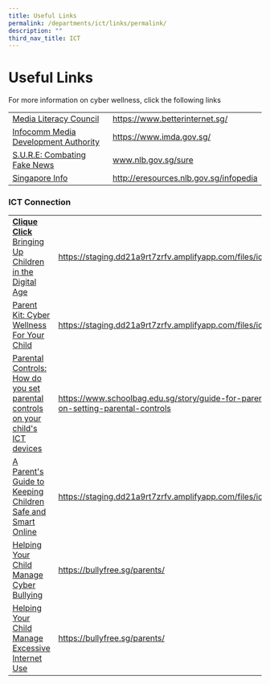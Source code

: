 ```yaml
---
title: Useful Links
permalink: /departments/ict/links/permalink/
description: ""
third_nav_title: ICT
---
```

Useful Links
============

For more information on cyber wellness, click the following links

|  |  |
|---|---|
| [Media Literacy Council](https://www.betterinternet.sg/) | https://www.betterinternet.sg/ |
| [Infocomm Media Development Authority](https://www.imda.gov.sg/) | https://www.imda.gov.sg/ |
| [S.U.R.E: Combating Fake News](http://www.nlb.gov.sg/sure) | www.nlb.gov.sg/sure |
| [Singapore Info](http://eresources.nlb.gov.sg/infopedia) | http://eresources.nlb.gov.sg/infopedia |

### ICT Connection

|  |  |
|---|---|
| [**Clique Click** Bringing Up Children in the Digital Age](/files/ict1.pdf) | https://staging.dd21a9rt7zrfv.amplifyapp.com/files/ict1.pdf |
| [Parent Kit: Cyber Wellness For Your Child](/files/ict2.pdf) | https://staging.dd21a9rt7zrfv.amplifyapp.com/files/ict2.pdf |
| [Parental Controls: How do you set parental controls on your child's ICT devices](https://www.schoolbag.edu.sg/story/guide-for-parents-on-setting-parental-controls) | https://www.schoolbag.edu.sg/story/guide-for-parents-on-setting-parental-controls |
| [A Parent's Guide to Keeping Children Safe and Smart Online](/files/ict3.pdf) | https://staging.dd21a9rt7zrfv.amplifyapp.com/files/ict3.pdf |
| [Helping Your Child Manage Cyber Bullying](https://bullyfree.sg/parents/) | https://bullyfree.sg/parents/ |
| [Helping Your Child Manage Excessive Internet Use](https://www.healthhub.sg/live-healthy/1037/help-your-child-untangle-from-the-web) | https://bullyfree.sg/parents/ |